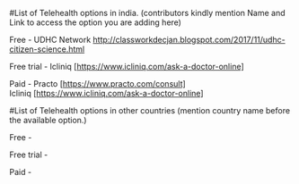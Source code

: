 #List of Telehealth options in india. (contributors kindly mention Name and Link to access the option you are adding here)

Free - UDHC Network http://classworkdecjan.blogspot.com/2017/11/udhc-citizen-science.html

Free trial - Icliniq  [https://www.icliniq.com/ask-a-doctor-online]

Paid - Practo [https://www.practo.com/consult]  
       Icliniq [https://www.icliniq.com/ask-a-doctor-online]




#List of Telehealth options in other countries (mention country name before the available option.)

Free -

Free trial -

Paid - 
